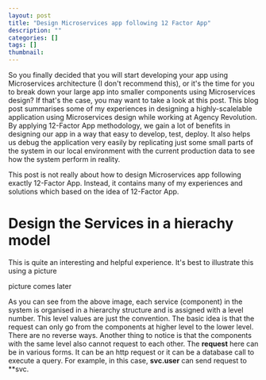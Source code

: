 ```yaml
---
layout: post
title: "Design Microservices app following 12 Factor App"
description: ""
categories: []
tags: []
thumbnail:
---
```


So you finally decided that you will start developing your app using Microservices architecture (I don't recommend this), or it's the time for you to break down your large app into smaller components using Microservices design? If that's the case, you may want to take a look at this post. This blog post summarises some of my experiences in designing a highly-scalelable application using Microservices design while working at Agency Revolution. By applying 12-Factor App methodology, we gain a lot of benefits in designing our app in a way that easy to develop, test, deploy. It also helps us debug the application very easily by replicating just some small parts of the system in our local environment with the current production data to see how the system perform in reality.

This post is not really about how to design Microservices app following exactly 12-Factor App. Instead, it contains many of my experiences and solutions which based on the idea of 12-Factor App.

# Design the Services in a hierachy model

This is quite an interesting and helpful experience. It's best to illustrate this using a picture

picture comes later

As you can see from the above image, each service (component) in the system is organised in a hierarchy structure and is assigned with a level number. This level values are just the convention. The basic idea is that the request can only go from the components at higher level to the lower level. There are no reverse ways. Another thing to notice is that the components with the same level also cannot request to each other. The **request** here can be in various forms. It can be an http request or it can be a database call to execute a query. For example, in this case, **svc.user** can send request to **svc.